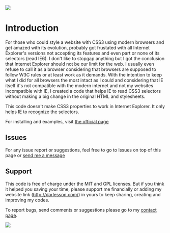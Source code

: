[![](http://www.darlesson.com/images/logo.png)](http://www.darlesson.com/jquery/querystring/)

# Introduction #

For those who could style a website with CSS3 using modern browsers and get amazed with its evolution, probably got frustated with all Internet Explorer's versions not accepting its features and even part or none of its selectors (read IE6). I don't like to stopgap anything but I got the conclusion that Internet Explorer should not be our limit for the web. I usually even refuse to call it as a browser considering that browsers are supposed to follow W3C rules or at least work as it demands. With the intention to keep what I did for all browsers the most intact as I could and considering that IE itself it's not compatible with the modern internet and not my websites incompatible with IE, I created a code that helps IE to read CSS3 selectors without making a big change in the original HTML and stylesheets.

This code doesn't make CSS3 properties to work in Internet Explorer. It only helps IE to recognize the selectors.

For installing and examples, visit [the official page](http://darlesson.com/jquery/css3-selectors-for-internet-explorer/)

## Issues ##

For any issue report or suggestions, feel free to go to Issues on top of this page or [send me a message](http://darlesson.com/contact/)

## Support ##

This code is free of charge under the MIT and GPL licenses. But if you think it helped you saving your time, please support me financially or adding my website link (http://darlesson.com/) in yours to keep sharing, creating and improving my codes.

To report bugs, send comments or suggestions please go to my [contact page](http://darlesson.com/contact/).

[![](http://darlesson.com/plugins/Querystring-0.9.0/images/btn_donate_LG.gif)](http://darlesson.com/donate/)